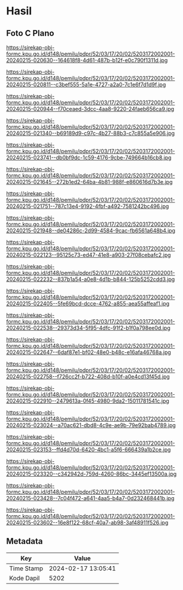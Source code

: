 # Hasil

## Foto C Plano

https://sirekap-obj-formc.kpu.go.id/d148/pemilu/pdpr/52/03/17/20/02/5203172002001-20240215-020630--164618f8-4d61-487b-b12f-e0c790f1311d.jpg

https://sirekap-obj-formc.kpu.go.id/d148/pemilu/pdpr/52/03/17/20/02/5203172002001-20240215-020811--c3bef555-5a1e-4727-a2a0-7c1e6f7d1d9f.jpg

https://sirekap-obj-formc.kpu.go.id/d148/pemilu/pdpr/52/03/17/20/02/5203172002001-20240215-020944--f70ceaed-3dcc-4aa8-9220-24faeb656ca9.jpg

https://sirekap-obj-formc.kpu.go.id/d148/pemilu/pdpr/52/03/17/20/02/5203172002001-20240215-021340--b69189d9-c97c-4b27-88b3-c7c855a5e906.jpg

https://sirekap-obj-formc.kpu.go.id/d148/pemilu/pdpr/52/03/17/20/02/5203172002001-20240215-023741--db0bf9dc-1c59-4176-9cbe-749664b16cb8.jpg

https://sirekap-obj-formc.kpu.go.id/d148/pemilu/pdpr/52/03/17/20/02/5203172002001-20240215-021645--272b1ed2-64ba-4b81-988f-e860616d7b3e.jpg

https://sirekap-obj-formc.kpu.go.id/d148/pemilu/pdpr/52/03/17/20/02/5203172002001-20240215-021751--787c13e4-9192-4fbf-a492-7581242bc496.jpg

https://sirekap-obj-formc.kpu.go.id/d148/pemilu/pdpr/52/03/17/20/02/5203172002001-20240215-021948--de04286c-2d99-4584-9cac-fb6561a648b4.jpg

https://sirekap-obj-formc.kpu.go.id/d148/pemilu/pdpr/52/03/17/20/02/5203172002001-20240215-022123--95125c73-ed47-41e8-a903-27f08cebafc2.jpg

https://sirekap-obj-formc.kpu.go.id/d148/pemilu/pdpr/52/03/17/20/02/5203172002001-20240215-022232--837b1a54-a0e8-4d1b-b844-125b5252cdd3.jpg

https://sirekap-obj-formc.kpu.go.id/d148/pemilu/pdpr/52/03/17/20/02/5203172002001-20240215-022405--5fe69bcd-dcce-4762-a855-aea55affeaf1.jpg

https://sirekap-obj-formc.kpu.go.id/d148/pemilu/pdpr/52/03/17/20/02/5203172002001-20240215-022538--29373d34-5f95-4dfc-91f2-b1f0a798ee0d.jpg

https://sirekap-obj-formc.kpu.go.id/d148/pemilu/pdpr/52/03/17/20/02/5203172002001-20240215-022647--6daf87e1-bf02-48e0-b48c-e16afa46768a.jpg

https://sirekap-obj-formc.kpu.go.id/d148/pemilu/pdpr/52/03/17/20/02/5203172002001-20240215-022758--f726cc2f-b722-408d-b10f-a0e4cd13f45d.jpg

https://sirekap-obj-formc.kpu.go.id/d148/pemilu/pdpr/52/03/17/20/02/5203172002001-20240215-022910--2479613a-0f45-4980-9da2-15011781541c.jpg

https://sirekap-obj-formc.kpu.go.id/d148/pemilu/pdpr/52/03/17/20/02/5203172002001-20240215-023024--a70ac621-dbd8-4c9e-ae9b-79e92bab4789.jpg

https://sirekap-obj-formc.kpu.go.id/d148/pemilu/pdpr/52/03/17/20/02/5203172002001-20240215-023153--ffd4d70d-6420-4bc1-a5f6-666439a1b2ce.jpg

https://sirekap-obj-formc.kpu.go.id/d148/pemilu/pdpr/52/03/17/20/02/5203172002001-20240215-023320--c342942d-759d-4260-86bc-3445ef13500a.jpg

https://sirekap-obj-formc.kpu.go.id/d148/pemilu/pdpr/52/03/17/20/02/5203172002001-20240215-023428--7c04f472-a641-4aa5-b4a7-0d232468441b.jpg

https://sirekap-obj-formc.kpu.go.id/d148/pemilu/pdpr/52/03/17/20/02/5203172002001-20240215-023602--16e8f122-68cf-40a7-ab98-3af48911f526.jpg


## Metadata

| Key        | Value               |
| ---------- | ------------------- |
| Time Stamp | 2024-02-17 13:05:41 |
| Kode Dapil | 5202                |



